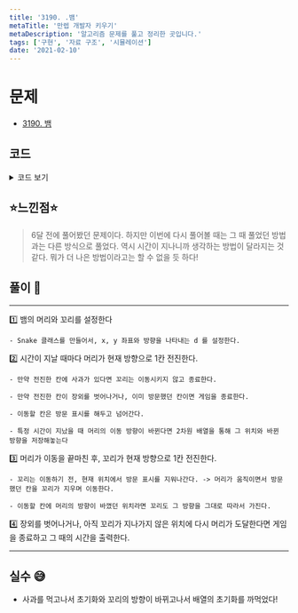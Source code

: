 ```yaml
---
title: '3190. .뱀'
metaTitle: '만렙 개발자 키우기'
metaDescription: '알고리즘 문제를 풀고 정리한 곳입니다.'
tags: ['구현', '자료 구조', '시뮬레이션']
date: '2021-02-10'
---
```


# 문제

- [3190. 뱀](https://www.acmicpc.net/problem/3190)

## 코드

<details><summary> 코드 보기 </summary>

```java
import java.awt.Point;
import java.util.ArrayList;
import java.util.Arrays;
import java.util.List;
import java.util.Scanner;

class Shift{
    int time;
    char dir;

    public Shift(int time, char dir) {
        this.time = time;
        this.dir = dir;
    }
}
class Snake{
    int x, y, d = 1;

    public Snake(int x, int y, int d) {
        this.x = x;
        this.y = y;
        this.d = d;
    }
}
public class Q3190 {
    static int n, k, idx = 0, board[][], dirBoard[][], dx[] = {-1, 0, 1, 0}, dy[] = {0, 1, 0, -1};
    static List<Shift> shift = new ArrayList<>();
    static Snake head = new Snake(0, 0, 1), tail = new Snake(0, 0, 1);
    static boolean visited[][];

    public static void main(String[] args) {
        init();
        solution();
    }

    private static void solution() {
        int time = 1;
        while(time > 0){
            // 뱀 이동. 사과 먹는 것도 처리
            if(!move(time))
            {
                System.out.println(time);
                break;
            }
            time += 1;
        }
    }

    private static boolean move(int time) {
        int d = head.d, nx = head.x + dx[d], ny = head.y + dy[d];

        if(!isBorder(nx ,ny) || visited[nx][ny]) return false;

        visited[nx][ny] = true;
        if(idx < shift.size()) {
            Shift sh = shift.get(idx);
            if (time == sh.time) {
                if (sh.dir == 'L') d += 3;
                else d += 1;
                d %= 4;
                dirBoard[nx][ny] = d;
                idx += 1;
            }
        }
        head = new Snake(nx, ny, d);
        if(board[nx][ny] == 1) {
            board[nx][ny] = 0;
            return true;
        }

        visited[tail.x][tail.y] = false;
        d = tail.d; nx = tail.x + dx[d]; ny = tail.y + dy[d];
        if(dirBoard[nx][ny] != -1) {
            d = dirBoard[nx][ny];
            dirBoard[nx][ny] = -1;
        }
        tail = new Snake(nx, ny, d);
        return true;
    }

    static boolean isBorder(int x, int y) {
        return (x >= 0 && x < n && y >= 0 && y < n);
    }

    static void init() {
        Scanner sc = new Scanner(System.in);
        n = sc.nextInt();
        k = sc.nextInt();
        visited = new boolean[n][n];
        dirBoard = new int[n][n];
        board = new int[n][n];

        visited[0][0] = true;
        for (int i = 0; i < k; i++) {
            int x = sc.nextInt() - 1, y = sc.nextInt() - 1;
            board[x][y] = 1;
        }
        for (int i = 0; i < n; i++) {
            Arrays.fill(dirBoard[i], -1);
        }
        int s = sc.nextInt();
        for (int i = 0; i < s; i++) {
            int time = sc.nextInt();
            char dir = sc.next().charAt(0);
            shift.add(new Shift(time, dir));
        }
    }
}

```

</details>

## ⭐️느낀점⭐️

> 6달 전에 풀어봤던 문제이다. 하지만 이번에 다시 풀어볼 때는 그 때 풀었던 방법과는 다른 방식으로 풀었다. 역시 시간이 지나니까 생각하는 방법이 달라지는 것 같다. 뭐가 더 나은 방법이라고는 할 수 없을 듯 하다!

## 풀이 📣

<hr/>

1️⃣ 뱀의 머리와 꼬리를 설정한다

    - Snake 클래스를 만들어서, x, y 좌표와 방향을 나타내는 d 를 설정한다.

2️⃣ 시간이 지날 때마다 머리가 현재 방향으로 1칸 전진한다.

    - 만약 전진한 칸에 사과가 있다면 꼬리는 이동시키지 않고 종료한다.

    - 만약 전진한 칸이 장외를 벗어나거나, 이미 방문했던 칸이면 게임을 종료한다.

    - 이동할 칸은 방문 표시를 해두고 넘어간다.

    - 특정 시간이 지났을 때 머리의 이동 방향이 바뀐다면 2차원 배열을 통해 그 위치와 바뀐 방향을 저장해놓는다

3️⃣ 머리가 이동을 끝마친 후, 꼬리가 현재 방향으로 1칸 전진한다.

    - 꼬리는 이동하기 전, 현재 위치에서 방문 표시를 지워나간다. -> 머리가 움직이면서 방문했던 칸을 꼬리가 지우며 이동한다.

    - 이동할 칸에 머리의 방향이 바꼈던 위치라면 꼬리도 그 방향을 그대로 따라서 가진다.

4️⃣ 장외를 벗어나거나, 아직 꼬리가 지나가지 않은 위치에 다시 머리가 도달한다면 게임을 종료하고 그 때의 시간을 출력한다.

<hr/>

## 실수 😅

- 사과를 먹고나서 초기화와 꼬리의 방향이 바뀌고나서 배열의 초기화를 까먹었다!
